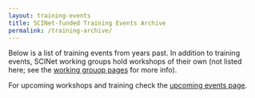 ```yaml
---
layout: training-events
title: SCINet-funded Training Events Archive
permalink: /training-archive/
---
```


Below is a list of training events from years past. In addition to training events, SCINet working groups hold workshops of their own (not listed here; see the [working grouop pages](/working-groups) for more info).

For upcoming workshops and training check the [upcoming events page](/opportunities/events).
<br>
